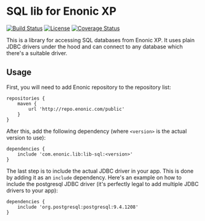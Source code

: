 SQL lib for Enonic XP
=====================

[![Build Status](https://travis-ci.org/enonic/lib-sql.svg?branch=master)](https://travis-ci.org/enonic/lib-sql)
[![License](https://img.shields.io/github/license/enonic/lib-sql.svg)](http://www.apache.org/licenses/LICENSE-2.0.html)
[![Coverage Status](https://coveralls.io/repos/github/enonic/lib-sql/badge.svg?branch=)](https://coveralls.io/github/enonic/lib-sql?branch=)

This is a library for accessing SQL databases from Enonic XP. It uses plain JDBC drivers under the hood and can connect to
any database which there's a suitable driver.


Usage
-----

First, you will need to add Enonic repository to the repository list:

    repositories {
        maven {
            url 'http://repo.enonic.com/public'
        }
    }

After this, add the following dependency (where ``<version>`` is the actual version to use):

    dependencies {
        include 'com.enonic.lib:lib-sql:<version>'
    }

The last step is to include the actual JDBC driver in your app. This is done by adding it as an ``include`` dependency. Here's
an example on how to include the postgresql JDBC driver (it's perfectly legal to add multiple JDBC drivers to your app):

    dependencies {
        include 'org.postgresql:postgresql:9.4.1208'
    }

